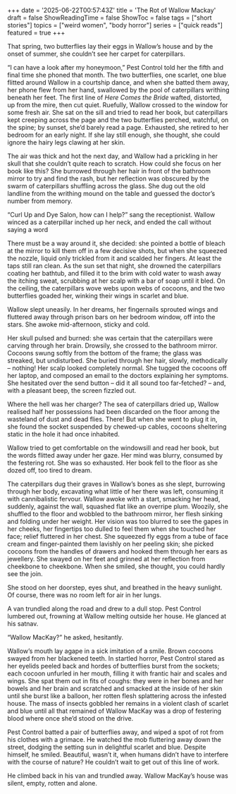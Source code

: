 +++
date = '2025-06-22T00:57:43Z'
title = 'The Rot of Wallow Mackay'
draft = false
ShowReadingTime = false
ShowToc = false
tags = ["short stories"]
topics = ["weird women", "body horror"]
series = ["quick reads"]
featured = true
+++

That spring, two butterflies lay their eggs in Wallow’s house and by the onset of summer, she couldn’t see her carpet for caterpillars.

“I can have a look after my honeymoon,” Pest Control told her the fifth and final time she phoned that month. The two butterflies, one scarlet, one blue flitted around Wallow in a courtship dance, and when she batted them away, her phone flew from her hand, swallowed by the pool of caterpillars writhing beneath her feet. The first line of _Here Comes the Bride_ wafted, distorted, up from the mire, then cut quiet. Ruefully, Wallow crossed to the window for some fresh air. She sat on the sill and tried to read her book, but caterpillars kept creeping across the page and the two butterflies perched, watchful, on the spine; by sunset, she’d barely read a page. Exhausted, she retired to her bedroom for an early night. If she lay still enough, she thought, she could ignore the hairy legs clawing at her skin.

The air was thick and hot the next day, and Wallow had a prickling in her skull that she couldn’t quite reach to scratch. How could she focus on her book like this? She burrowed through her hair in front of the bathroom mirror to try and find the rash, but her reflection was obscured by the swarm of caterpillars shuffling across the glass. She dug out the old landline from the writhing mound on the table and guessed the doctor’s number from memory.

“Curl Up and Dye Salon, how can I help?” sang the receptionist. Wallow winced as a caterpillar inched up her neck, and ended the call without saying a word

There must be a way around it, she decided: she pointed a bottle of bleach at the mirror to kill them off in a few decisive shots, but when she squeezed the nozzle, liquid only trickled from it and scalded her fingers. At least the taps still ran clean. As the sun set that night, she drowned the caterpillars coating her bathtub, and filled it to the brim with cold water to wash away the itching sweat, scrubbing at her scalp with a bar of soap until it bled. On the ceiling, the caterpillars wove webs upon webs of cocoons, and the two butterflies goaded her, winking their wings in scarlet and blue.

Wallow slept uneasily. In her dreams, her fingernails sprouted wings and fluttered away through prison bars on her bedroom window, off into the stars. She awoke mid-afternoon, sticky and cold.

Her skull pulsed and burned: she was certain that the caterpillars were carving through her brain. Drowsily, she crossed to the bathroom mirror. Cocoons swung softly from the bottom of the frame; the glass was streaked, but undisturbed. She buried through her hair, slowly, methodically – nothing! Her scalp looked completely normal. She tugged the cocoons off her laptop, and composed an email to the doctors explaining her symptoms. She hesitated over the send button – did it all sound too far-fetched? – and, with a pleasant beep, the screen fizzled out.

Where the hell was her charger? The sea of caterpillars dried up, Wallow realised half her possessions had been discarded on the floor among the wasteland of dust and dead flies. There! But when she went to plug it in, she found the socket suspended by chewed-up cables, cocoons sheltering static in the hole it had once inhabited.

Wallow tried to get comfortable on the windowsill and read her book, but the words flitted away under her gaze. Her mind was blurry, consumed by the festering rot. She was so exhausted. Her book fell to the floor as she dozed off, too tired to dream.

The caterpillars dug their graves in Wallow’s bones as she slept, burrowing through her body, excavating what little of her there was left, consuming it with cannibalistic fervour. Wallow awoke with a start, smacking her head, suddenly, against the wall, squashed flat like an overripe plum. Woozily, she shuffled to the floor and wobbled to the bathroom mirror, her flesh sinking and folding under her weight. Her vision was too blurred to see the gapes in her cheeks, her fingertips too dulled to feel them when she touched her face; relief fluttered in her chest. She squeezed fly eggs from a tube of face cream and finger-painted them lavishly on her peeling skin; she picked cocoons from the handles of drawers and hooked them through her ears as jewellery. She swayed on her feet and grinned at her reflection from cheekbone to cheekbone. When she smiled, she thought, you could hardly see the join.

She stood on her doorstep, eyes shut, and breathed in the heavy sunlight. Of course, there was no room left for air in her lungs.

A van trundled along the road and drew to a dull stop. Pest Control lumbered out, frowning at Wallow melting outside her house. He glanced at his satnav. 

“Wallow MacKay?” he asked, hesitantly.

Wallow’s mouth lay agape in a sick imitation of a smile. Brown cocoons swayed from her blackened teeth. In startled horror, Pest Control stared as her eyelids peeled back and hordes of butterflies burst from the sockets; each cocoon unfurled in her mouth, filling it with frantic hair and scales and wings. She spat them out in fits of coughs: they were in her bones and her bowels and her brain and scratched and smacked at the inside of her skin until she burst like a balloon, her rotten flesh splattering across the infested house. The mass of insects gobbled her remains in a violent clash of scarlet and blue until all that remained of Wallow MacKay was a drop of festering blood where once she’d stood on the drive.

Pest Control batted a pair of butterflies away, and wiped a spot of rot from his clothes with a grimace. He watched the mob fluttering away down the street, dodging the setting sun in delightful scarlet and blue. Despite himself, he smiled. Beautiful, wasn’t it, when humans didn’t have to interfere with the course of nature? He couldn’t wait to get out of this line of work.

He climbed back in his van and trundled away. Wallow MacKay’s house was silent, empty, rotten and alone.